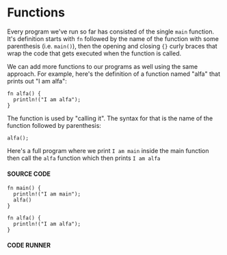 # Functions

Every program we've run so far has consisted of
the single `main` function. It's definition
starts with `fn` followed by the name of the
function with some parenthesis (i.e. `main()`),
then the opening and closing `{}` curly braces
that wrap the code that gets executed when
the function is called.

We can add more functions to our programs as
well using the same approach. For example,
here's the definition of a function named
"alfa" that prints out "I am alfa":

```rust,noplayground
fn alfa() {
  println!("I am alfa");
}
```

The function is used by "calling it". The
syntax for that is the name of the function
followed by parenthesis:

```rust,noplayground
alfa();
```

Here's a full program where we
print `I am main` inside the main function
then call the `alfa` function which
then prints `I am alfa`

#### SOURCE CODE

```rust,noplayground,EXAMPLE1
fn main() {
  println!("I am main");
  alfa()
}

fn alfa() {
  println!("I am alfa");
}
```

#### CODE RUNNER

```rust, editable, CODE1

```
